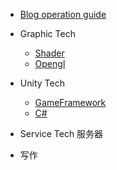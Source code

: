 ﻿<!-- _sidebar.md -->


* [Blog operation guide](README)

* Graphic Tech
	* [Shader](01/Shader/)
	* [Opengl](01/Opengl/)

* Unity Tech
	* [GameFramework](02/GameFramework)
	* [C#](02/C#)
	
* Service Tech 服务器

* 写作